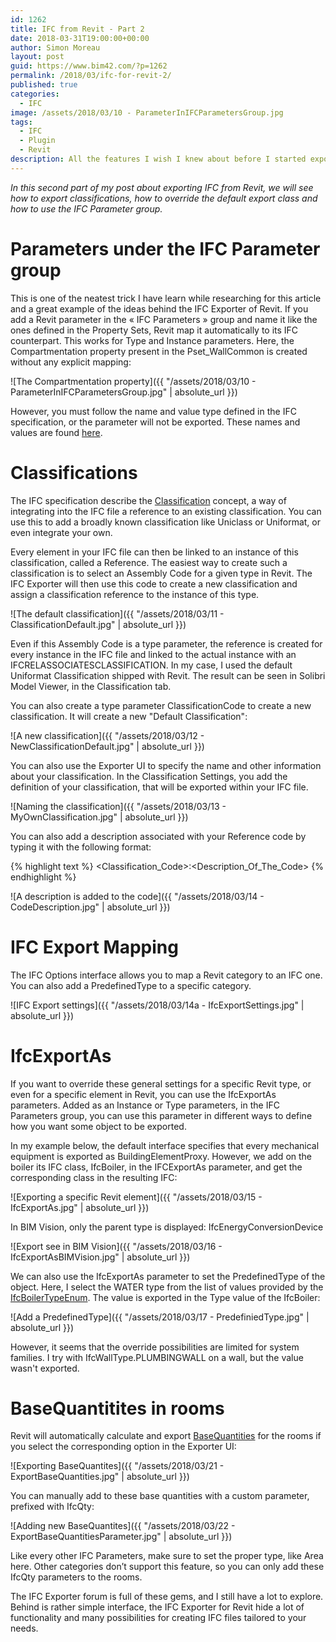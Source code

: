 ```yaml
---
id: 1262
title: IFC from Revit - Part 2
date: 2018-03-31T19:00:00+00:00
author: Simon Moreau
layout: post
guid: https://www.bim42.com/?p=1262
permalink: /2018/03/ifc-for-revit-2/
published: true
categories:
  - IFC
image: /assets/2018/03/10 - ParameterInIFCParametersGroup.jpg
tags:
  - IFC
  - Plugin
  - Revit
description: All the features I wish I knew about before I started exporting IFC from Revit
---
```


*In this second part of my post about exporting IFC from Revit, we will see how to export classifications, how to override the default export class and how to use the IFC Parameter group.*

# Parameters under the IFC Parameter group

This is one of the neatest trick I have learn while researching for this article and a great example of the ideas behind the IFC Exporter of Revit. If you add a Revit parameter in the « IFC Parameters » group and name it like the ones defined in the Property Sets, Revit map it automatically to its IFC counterpart. This works for Type and Instance parameters.
Here, the Compartmentation property present in the Pset_WallCommon is created without any explicit mapping:

![The Compartmentation property]({{ "/assets/2018/03/10 - ParameterInIFCParametersGroup.jpg" | absolute_url }})

However, you must follow the name and value type defined in the IFC specification, or the parameter will not be exported. These names and values are found [here](http://www.buildingsmart-tech.org/ifc/IFC4/final/html/annex/annex-b/alphabeticalorder_psets.htm).

# Classifications

The IFC specification describe the [Classification](http://www.buildingsmart-tech.org/ifc/IFC2x4/rc2/html/schema/ifcexternalreferenceresource/lexical/ifcclassification.htm) concept, a way of integrating into the IFC file a reference to an existing classification. You can use this to add a broadly known classification like Uniclass or Uniformat, or even integrate your own.

Every element in your IFC file can then be linked to an instance of this classification, called a Reference. The easiest way to create such a classification is to select an Assembly Code for a given type in Revit. The IFC Exporter will then use this code to create a new classification and assign a classification reference to the instance of this type.

![The default classification]({{ "/assets/2018/03/11 - ClassificationDefault.jpg" | absolute_url }})

Even if this Assembly Code is a type parameter, the reference is created for every instance in the IFC file and linked to the actual instance with an IFCRELASSOCIATESCLASSIFICATION. In my case, I used the default Uniformat Classification shipped with Revit. The result can be seen in Solibri Model Viewer, in the Classification tab.

You can also create a type parameter ClassificationCode to create a new classification. It will create a new "Default Classification":

![A new classification]({{ "/assets/2018/03/12 - NewClassificationDefault.jpg" | absolute_url }})

You can also use the Exporter UI to specify the name and other information about your classification. In the Classification Settings, you add the definition of your classification, that will be exported within your IFC file.

![Naming the classification]({{ "/assets/2018/03/13 - MyOwnClassification.jpg" | absolute_url }})

You can also add a description associated with your Reference code by typing it with the following format:

{% highlight text %}
<Classification_Code>:<Description_Of_The_Code>
{% endhighlight %}

![A description is added to the code]({{ "/assets/2018/03/14 - CodeDescription.jpg" | absolute_url }})

# IFC Export Mapping

The IFC Options interface allows you to map a Revit category to an IFC one. You can also add a PredefinedType to a specific category.

![IFC Export settings]({{ "/assets/2018/03/14a - IfcExportSettings.jpg" | absolute_url }})

# IfcExportAs

If you want to override these general settings for a specific Revit type, or even for a specific element in Revit, you can use the IfcExportAs parameters. Added as an Instance or Type parameters, in the IFC Parameters group, you can use this parameter in different ways to define how you want some object to be exported.

In my example below, the default interface specifies that every mechanical equipment is exported as BuildingElementProxy. However, we add on the boiler its IFC class, IfcBoiler, in the IFCExportAs parameter, and get the corresponding class in the resulting IFC:

![Exporting a specific Revit element]({{ "/assets/2018/03/15 - IfcExportAs.jpg" | absolute_url }})

In BIM Vision, only the parent type is displayed: IfcEnergyConversionDevice

![Export see in BIM Vision]({{ "/assets/2018/03/16 - IfcExportAsBIMVision.jpg" | absolute_url }})

We can also use the IfcExportAs parameter to set the PredefinedType of the object. Here, I select the WATER type from the list of values provided by the [IfcBoilerTypeEnum](http://www.buildingsmart-tech.org/ifc/IFC2x4/rc2/html/schema/ifchvacdomain/lexical/ifcboilertypeenum.htm). The value is exported in the Type value of the IfcBoiler:

![Add a PredefinedType]({{ "/assets/2018/03/17 - PredefiniedType.jpg" | absolute_url }})

However, it seems that the override possibilities are limited for system families. I try with IfcWallType.PLUMBINGWALL on a wall, but the value wasn't exported.

# BaseQuantitites in rooms

Revit will automatically calculate and export [BaseQuantities](http://www.buildingsmart-tech.org/ifc/IFC4/final/html/annex/annex-b/alphabeticalorder_qsets.htm) for the rooms if you select the corresponding option in the Exporter UI:

![Exporting BaseQuantites]({{ "/assets/2018/03/21 - ExportBaseQuantities.jpg" | absolute_url }})

You can manually add to these base quantities with a custom parameter, prefixed with IfcQty:

![Adding new BaseQuantites]({{ "/assets/2018/03/22 - ExportBaseQuantitiesParameter.jpg" | absolute_url }})

Like every other IFC Parameters, make sure to set the proper type, like Area here. Other categories don’t support this feature, so you can only add these IfcQty parameters to the rooms.

The IFC Exporter forum is full of these gems, and I still have a lot to explore. Behind is rather simple interface, the IFC Exporter for Revit hide a lot of functionality and many possibilities for creating IFC files tailored to your needs.